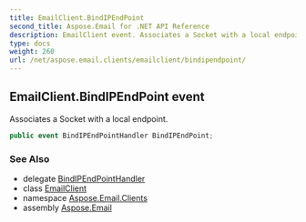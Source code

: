 ```yaml
---
title: EmailClient.BindIPEndPoint
second_title: Aspose.Email for .NET API Reference
description: EmailClient event. Associates a Socket with a local endpoint
type: docs
weight: 260
url: /net/aspose.email.clients/emailclient/bindipendpoint/
---
```

## EmailClient.BindIPEndPoint event

Associates a Socket with a local endpoint.

```csharp
public event BindIPEndPointHandler BindIPEndPoint;
```

### See Also

* delegate [BindIPEndPointHandler](../../bindipendpointhandler/)
* class [EmailClient](../)
* namespace [Aspose.Email.Clients](../../emailclient/)
* assembly [Aspose.Email](../../../)


